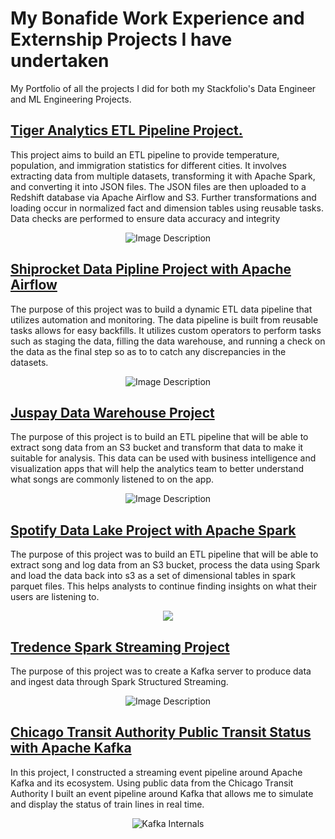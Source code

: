 # My Bonafide Work Experience and Externship Projects I have undertaken
My Portfolio of all the projects I did for both my Stackfolio's Data Engineer and ML Engineering Projects.

## [Tiger Analytics ETL Pipeline Project.](https://github.com/17mihir/Stackfolio-s-Data-Engineering-Captsone-Project.git)

This project aims to build an ETL pipeline to provide temperature, population, and immigration statistics for different cities. It involves extracting data from multiple datasets, transforming it with Apache Spark, and converting it into JSON files. The JSON files are then uploaded to a Redshift database via Apache Airflow and S3. Further transformations and loading occur in normalized fact and dimension tables using reusable tasks. Data checks are performed to ensure data accuracy and integrity
<p align="center">
  <img src="https://github.com/17mihir/Data-Engineering-Portfolio/assets/129212691/1fb45d41-e978-4ebf-b7d3-71706489e9a9" alt="Image Description">
</p>

## [Shiprocket Data Pipline Project with Apache Airflow](https://github.com/17mihir/Stackfolio-s-Sparkify-Data-Pipeline-Project-with-Apache-Airflow.git)

The purpose of this project was to build a dynamic ETL data pipeline that utilizes automation and monitoring. The data pipeline is built from reusable tasks allows for easy backfills. It utilizes custom operators to perform tasks such as staging the data, filling the data warehouse, and running a check on the data as the final step so as to to catch any discrepancies in the datasets.
<p align="center">
  <img src="https://github.com/17mihir/Data-Engineering-Portfolio/assets/129212691/f73c2db8-f323-44d7-bafe-c3370ec0e77c" alt="Image Description">
</p>

## [Juspay Data Warehouse Project](https://github.com/17mihir/Sparkify-Data-Warehouse-Project-for-song-play-analysis.git)

The purpose of this project is to build an ETL pipeline that will be able to extract song data from an S3 bucket and transform that data to make it suitable for analysis. This data can be used with business intelligence and visualization apps that will help the analytics team to better understand what songs are commonly listened to on the app.
<p align="center">
  <img src="https://github.com/17mihir/Data-Engineering-Portfolio/assets/129212691/e6e2c75b-eb79-43a3-b513-135da577be12" alt="Image Description">
</p>

## [Spotify Data Lake Project with Apache Spark](https://github.com/17mihir/Sparkify-Data-Lake-Project-with-Apache-Spark.git)

The purpose of this project was to build an ETL pipeline that will be able to extract song and log data from an S3 bucket, process the data using Spark and load the data back into s3 as a set of dimensional tables in spark parquet files. This helps analysts to continue finding insights on what their users are listening to.
<p align="center">
  <img src="https://github.com/17mihir/Data-Engineering-Portfolio/assets/129212691/099d5a45-1c97-43e0-9eb2-67b744ba03ef" />
</p>

## [Tredence Spark Streaming Project](https://github.com/17mihir/Spark-Streaming-Project.git)

The purpose of this project was to create a Kafka server to produce data and ingest data through Spark Structured Streaming.
<p align="center">
  <img src="https://github.com/17mihir/Data-Engineering-Portfolio/assets/129212691/6f423fb1-1611-4a69-8a68-adeaa64f3d59" alt="Image Description">
</p>

## [Chicago Transit Authority Public Transit Status with Apache Kafka](https://github.com/17mihir/Public-Transit-Status-with-Apache-Kafka.git)

In this project, I constructed a streaming event pipeline around Apache Kafka and its ecosystem. Using public data from the Chicago Transit Authority I built an event pipeline around Kafka that allows me to simulate and display the status of train lines in real time.
<p align="center">
    <img src="https://github.com/17mihir/Data-Engineering-Portfolio/assets/129212691/048c4ee5-8cd4-4771-9681-bdbe54326c25" alt="Kafka Internals">
</p>

